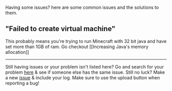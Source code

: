 Having some issues? here are some common issues and the solutions to them.

## "Failed to create virtual machine"
This probably means you're trying to run Minecraft with 32 bit java and have set more than 1GB of ram. Go checkout [[Increasing Java's memory allocation]]

***
Still having issues or your problem isn't listed here? Go and search for your problem [here](https://github.com/MultiMC/MultiMC5/issues) & see if someone else has the same issue. Still no luck? Make a new [issue](https://github.com/MultiMC/MultiMC5/issues/new) & include your log. Make sure to use the upload button when reporting a bug!